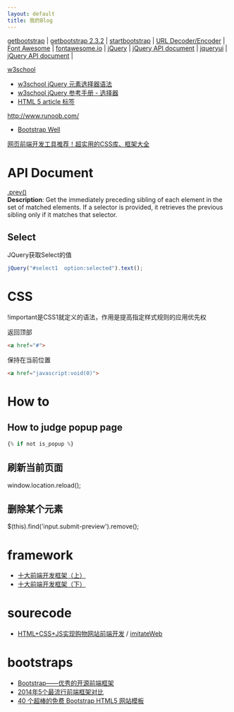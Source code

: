 ```yaml
---
layout: default
title: 我的Blog
---
```


[getbootstrap](http://getbootstrap.com/) | 
[getbootstrap 2.3.2](http://getbootstrap.com/2.3.2/index.html) | 
[startbootstrap](https://startbootstrap.com/template-categories/all/) | 
[URL Decoder/Encoder](http://meyerweb.com/eric/tools/dencoder/) | 
[Font Awesome](http://fortawesome.github.io/Font-Awesome/) | 
[fontawesome.io](http://fontawesome.io/) | 
[jQuery](http://jquery.com/) | 
[jQuery API document](http://api.jquery.com/) | 
[jqueryui](http://jqueryui.com/) | 
[jQuery API document](http://api.jquery.com/) | 


[w3school](http://www.w3school.com.cn/h.asp)  
-  [w3school jQuery 元素选择器语法](http://www.w3school.com.cn/jquery/jquery_selectors.asp)  
-  [w3school jQuery 参考手册 - 选择器](http://www.w3school.com.cn/jquery/jquery_ref_selectors.asp)
-  [HTML 5 article 标签](http://www.w3school.com.cn/html5/html5_article.asp)

http://www.runoob.com/  
- [Bootstrap Well](http://www.runoob.com/bootstrap/bootstrap-wells.html)

[网页前端开发工具推荐！超实用的CSS库、框架大全](http://www.uisdc.com/css-and-framework-tool)

# API Document
[.prev()](http://api.jquery.com/prev/)  
**Description**: Get the immediately preceding sibling of each element in the set of matched elements. If a selector is provided, it retrieves the previous sibling only if it matches that selector.  

## Select
JQuery获取Select的值
``` javascript
jQuery("#select1  option:selected").text();
```
# CSS
!important是CSS1就定义的语法，作用是提高指定样式规则的应用优先权

返回顶部
``` html
<a href="#"> 
```
保持在当前位置
``` html
<a href="javascript:void(0)">  
```

# How to
## How to judge popup page
``` javascript
{% if not is_popup %}
```
## 刷新当前页面
window.location.reload();

## 删除某个元素
$(this).find('input.submit-preview').remove();

# framework
- [十大前端开发框架（上）](http://blog.jobbole.com/41950/)
- [十大前端开发框架（下）](http://blog.jobbole.com/42346/)

# sourecode
- [HTML+CSS+JS实现购物网站前端开发](http://dobit.top/Detail/160.html) / [imitateWeb](https://github.com/xiaomaer/imitateWeb)

# bootstraps
- [Bootstrap——优秀的开源前端框架](http://www.cnblogs.com/chijianqiang/archive/2012/02/23/bootstrap.html)
- [2014年5个最流行前端框架对比](http://web.jobbole.com/81876/)
- [40 个超棒的免费 Bootstrap HTML5 网站模板](http://www.oschina.net/news/59924/free-bootstrap-templates)







